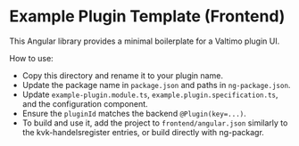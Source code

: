# Example Plugin Template (Frontend)

This Angular library provides a minimal boilerplate for a Valtimo plugin UI.

How to use:

- Copy this directory and rename it to your plugin name.
- Update the package name in `package.json` and paths in `ng-package.json`.
- Update `example-plugin.module.ts`, `example.plugin.specification.ts`, and the configuration component.
- Ensure the `pluginId` matches the backend `@Plugin(key=...)`.
- To build and use it, add the project to `frontend/angular.json` similarly to the kvk-handelsregister entries, or build
  directly with ng-packagr.
